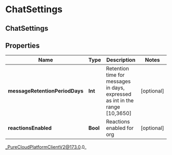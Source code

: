 # ChatSettings

## ChatSettings

## Properties

|Name | Type | Description | Notes|
|------------ | ------------- | ------------- | -------------|
| **messageRetentionPeriodDays** | **Int** | Retention time for messages in days, expressed as int in the range [10,3650] | [optional] |
| **reactionsEnabled** | **Bool** | Reactions enabled for org | [optional] |



_PureCloudPlatformClientV2@173.0.0_
